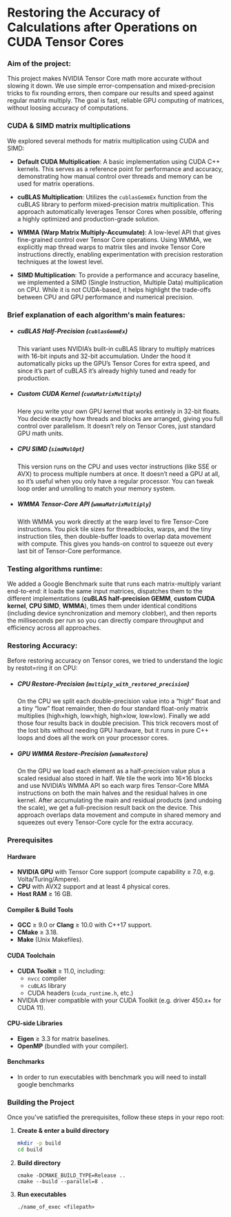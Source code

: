# Restoring the Accuracy of Calculations after Operations on CUDA Tensor Cores

### Aim of the project:
This project makes NVIDIA Tensor Core math more accurate without slowing it down. We use simple error-compensation and mixed-precision tricks to fix rounding errors, then compare our results and speed against regular matrix multiply. The goal is fast, reliable GPU computing of matrices, without loosing accuracy of computations.  

### CUDA & SIMD matrix multiplications

We explored several methods for matrix multiplication using CUDA and SIMD:

- **Default CUDA Multiplication**: A basic implementation using CUDA C++ kernels. This serves as a reference point for performance and accuracy, demonstrating how manual control over threads and memory can be used for matrix operations.

- **cuBLAS Multiplication**: Utilizes the `cublasGemmEx` function from the cuBLAS library to perform mixed-precision matrix multiplication. This approach automatically leverages Tensor Cores when possible, offering a highly optimized and production-grade solution.

- **WMMA (Warp Matrix Multiply-Accumulate)**: A low-level API that gives fine-grained control over Tensor Core operations. Using WMMA, we explicitly map thread warps to matrix tiles and invoke Tensor Core instructions directly, enabling experimentation with precision restoration techniques at the lowest level.

- **SIMD Multiplication**: To provide a performance and accuracy baseline, we implemented a SIMD (Single Instruction, Multiple Data) multiplication on CPU. While it is not CUDA-based, it helps highlight the trade-offs between CPU and GPU performance and numerical precision.

### Brief explanation of each algorithm's main features:
  - ##### cuBLAS Half-Precision (`cublasGemmEx`)

    This variant uses NVIDIA’s built-in cuBLAS library to multiply matrices with 16-bit inputs and 32-bit accumulation. Under the hood it automatically picks up the GPU’s Tensor Cores for extra speed, and since it’s      part of cuBLAS it’s already highly tuned and ready for production.
  
  - ##### Custom CUDA Kernel (`cudaMatrixMultiply`)
  
    Here you write your own GPU kernel that works entirely in 32-bit floats. You decide exactly how threads and blocks are arranged, giving you full control over parallelism. It doesn’t rely on Tensor Cores, just         standard GPU math units.
  
  - ##### CPU SIMD (`simdMulOpt`)
  
    This version runs on the CPU and uses vector instructions (like SSE or AVX) to process multiple numbers at once. It doesn’t need a GPU at all, so it’s useful when you only have a regular processor. You can tweak      loop order and unrolling to match your memory system.
  
  - ##### WMMA Tensor-Core API (`wmmaMatrixMultiply`)
  
    With WMMA you work directly at the warp level to fire Tensor-Core instructions. You pick tile sizes for threadblocks, warps, and the tiny instruction tiles, then double-buffer loads to overlap data movement with      compute. This gives you hands-on control to squeeze out every last bit of Tensor-Core performance.  

### Testing algorithms runtime:

We added a Google Benchmark suite that runs each matrix-multiply variant end-to-end: it loads the same input matrices, dispatches them to the different implementations (**cuBLAS half-precision GEMM**, **custom CUDA kernel**, **CPU SIMD**, **WMMA**), times them under identical conditions (including device synchronization and memory clobber), and then reports the milliseconds per run so you can directly compare throughput and efficiency across all approaches.


### Restoring Accuracy:

Before restoring accuracy on Tensor cores, we tried to understand the logic by restot=ring it on CPU:

- ##### CPU Restore-Precision (`multiply_with_restored_precision`)

  On the CPU we split each double-precision value into a “high” float and a tiny “low” float remainder, then do four standard float-only matrix multiplies (high×high, low×high, high×low, low×low). Finally we add        those four results back in double precision. This trick recovers most of the lost bits without needing GPU hardware, but it runs in pure C++ loops and does all the work on your processor cores.

- ##### GPU WMMA Restore-Precision (`wmmaRestore`)

  On the GPU we load each element as a half-precision value plus a scaled residual also stored in half. We tile the work into 16×16 blocks and use NVIDIA’s WMMA API so each warp fires Tensor-Core MMA instructions on    both the main halves and the residual halves in one kernel. After accumulating the main and residual products (and undoing the scale), we get a full-precision result back on the device. This approach overlaps data    movement and compute in shared memory and squeezes out every Tensor-Core cycle for the extra accuracy.

### Prerequisites

#### Hardware
- **NVIDIA GPU** with Tensor Core support (compute capability ≥ 7.0, e.g. Volta/Turing/Ampere).  
- **CPU** with AVX2 support and at least 4 physical cores.  
- **Host RAM** ≥ 16 GB.

#### Compiler & Build Tools
- **GCC** ≥ 9.0 or **Clang** ≥ 10.0 with C++17 support.  
- **CMake** ≥ 3.18.  
- **Make** (Unix Makefiles).

#### CUDA Toolchain
- **CUDA Toolkit** ≥ 11.0, including:
  - `nvcc` compiler  
  - `cuBLAS` library  
  - CUDA headers (`cuda_runtime.h`, etc.)  
- NVIDIA driver compatible with your CUDA Toolkit (e.g. driver 450.x+ for CUDA 11).

#### CPU-side Libraries
- **Eigen** ≥ 3.3 for matrix baselines.  
- **OpenMP** (bundled with your compiler).

#### Benchmarks
- In order to run executables with benchmark you will need to install google benchmarks
  
### Building the Project

Once you’ve satisfied the prerequisites, follow these steps in your repo root:

1. **Create & enter a build directory**  
   ```bash
   mkdir -p build
   cd build
   ```
   
2. **Build directory**
   ```
   cmake -DCMAKE_BUILD_TYPE=Release ..
   cmake --build --parallel=8 .
   ```
3. **Run executables**
   ```
   ./name_of_exec <filepath>
   ```

